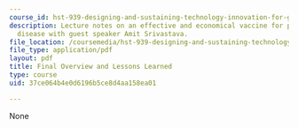 ```yaml
---
course_id: hst-939-designing-and-sustaining-technology-innovation-for-global-health-practice-spring-2008
description: Lecture notes on an effective and economical vaccine for pneumococcal
  disease with guest speaker Amit Srivastava.
file_location: /coursemedia/hst-939-designing-and-sustaining-technology-innovation-for-global-health-practice-spring-2008/37ce064b4e0d6196b5ce8d4aa158ea01_lecture14.pdf
file_type: application/pdf
layout: pdf
title: Final Overview and Lessons Learned
type: course
uid: 37ce064b4e0d6196b5ce8d4aa158ea01

---
```

None